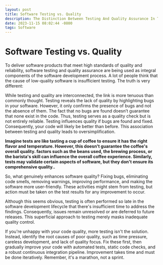 ```yaml
---
layout: post
title: Software Testing vs. Quality
description: The Distinction Between Testing And Quality Assurance In The Software Industry
date: 2023-11-15 08:02:44 -0800
tags: Software
---
```


# Software Testing vs. Quality

To deliver software products that meet high standards of quality and reliability, software testing and quality assurance are being used as integral components of the software development process. A lot of people think that the cause of low-quality software is insufficient testing. The truth is very different:

While testing and quality are interconnected, the link is more tenuous than commonly thought. Testing reveals the lack of quality by highlighting bugs in your software. However, it only confirms the presence of bugs and not the absence of them. The fact that no bugs are found doesn’t guarantee that none exist in the code. Thus, testing serves as a quality check but is not entirely reliable. Testing influences quality if bugs are found and fixed. Consequently, your code will likely be better than before. This association between testing and quality leads to oversimplification.


**Imagine tests are like tasting a cup of coffee to ensure it has the right flavor and temperature. However, this doesn't guarantee the coffee's overall quality. factors such as the beans used, the brewing process, or the barista's skill can influence the overall coffee experience. Similarly, tests may validate certain aspects of software, but they don't ensure its comprehensive quality..**


So, what genuinely enhances software quality? Fixing bugs, eliminating code smells, removing warnings, improving performance, and making the software more user-friendly. These activities might stem from testing, but action must be taken on the test results for any improvement to occur.

Although this seems obvious, testing is often performed so late in the software development lifecycle that there's insufficient time to address the findings. Consequently, issues remain unresolved or are deferred to future releases. This superficial approach to testing merely masks inadequate quality control.

If you're unhappy with your code quality, more testing isn't the solution. Instead, identify the root causes of poor quality, such as time pressure, careless development, and lack of quality focus. Fix these first, then gradually improve your code with automated tests, static code checks, and a robust continuous integration pipeline. Improvement takes time and must be done iteratively. Remember, it's a marathon, not a sprint.